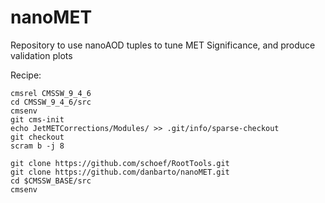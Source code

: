 # nanoMET
Repository to use nanoAOD tuples to tune MET Significance, and produce validation plots

Recipe:

```
cmsrel CMSSW_9_4_6
cd CMSSW_9_4_6/src
cmsenv
git cms-init
echo JetMETCorrections/Modules/ >> .git/info/sparse-checkout
git checkout
scram b -j 8

git clone https://github.com/schoef/RootTools.git
git clone https://github.com/danbarto/nanoMET.git
cd $CMSSW_BASE/src
cmsenv
```
